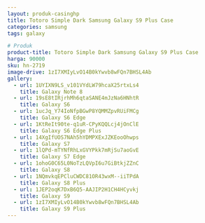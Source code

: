 ```yaml
---
layout: produk-casinghp
title: Totoro Simple Dark Samsung Galaxy S9 Plus Case
categories: samsung
tags: galaxy

# Produk
product-title: Totoro Simple Dark Samsung Galaxy S9 Plus Case
harga: 90000
sku: hn-2719
image-drive: 1zI7XMIyLvO14B0kYwvb8wFQn7BHSL4Ab
gallery:
  - url: 1UYIXN9LS_v101VYdLW79hcaX25rtxLs4
    title: Galaxy Note 8
  - url: 19sE8tIRjrhMh6qtaSANE4mJzNa6HNhtR
    title: Galaxy S6
  - url: 1ucJq_Y74IoNfpBGwP8YQMMZpvRUiFMCg
    title: Galaxy S6 Edge
  - url: 1KtReIt90te-q1uR-CPyKQQLcj4jOnClE
    title: Galaxy S6 Edge Plus
  - url: 14XgIfUOS7NAh5hYDMPXExJZKEooOhwps
    title: Galaxy S7
  - url: 1lQPd-mTYNfRhLxGVYPkk7mRjSu7aoGvE
    title: Galaxy S7 Edge
  - url: 1ohoG0C65L0NoTzLQVpI6u7GiBtkjZZnC
    title: Galaxy S8
  - url: 1NQmvkqEPCluCWDC81OR43wxM--iiTPdA
    title: Galaxy S8 Plus
  - url: 1JEP2oqK7DxB6Q5-AAJIP2H1CH4HCyvkj
    title: Galaxy S9
  - url: 1zI7XMIyLvO14B0kYwvb8wFQn7BHSL4Ab
    title: Galaxy S9 Plus
---
```

